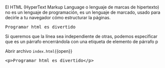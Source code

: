 El HTML (HyperText Markup Language o lenguaje de marcas de hipertexto) no es un lenguaje de programación, es un lenguaje de marcado, usado para decirle a tu navegador cómo estructurar la páginas.

<pre>
Programar html es divertido
</pre>

Si queremos que la línea sea independiente de otras, podemos especificar que es un párrafo encerrándola con una etiqueta de elemento de párrafo p

Abrir archivo `index.html`{{open}}

<pre class="file" data-filename="index.html" data-target="replace">
&lt;p&gt;Programar html es divertido&lt;/p&gt;
</pre>